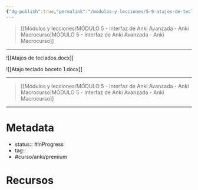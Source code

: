 ```yaml
---
{"dg-publish":true,"permalink":"/modulos-y-lecciones/5-9-atajos-de-teclado-todos-anki-macrocurso/","noteIcon":"","updated":"2024-05-21T22:13:56.898+02:00"}
---
```



> [[Módulos y lecciones/MÓDULO 5 - Interfaz de Anki Avanzada - Anki Macrocurso\|MÓDULO 5 - Interfaz de Anki Avanzada - Anki Macrocurso]]



---


![[Atajos de teclados.docx]]

![[Atajo teclado boceto 1.docx]]


---


> [[Módulos y lecciones/MÓDULO 5 - Interfaz de Anki Avanzada - Anki Macrocurso\|MÓDULO 5 - Interfaz de Anki Avanzada - Anki Macrocurso]]

---

# Metadata
- status:: #InProgress  
- tag:: 
- #curso/anki/premium  

# Recursos

